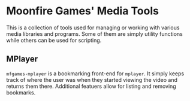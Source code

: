 Moonfire Games' Media Tools
===========================

This is a collection of tools used for managing or working with various media libraries and programs. Some of them are simply utility functions while others can be used for scripting.

MPlayer
-------

`mfgames-mplayer` is a bookmarking front-end for `mplayer`. It simply
keeps track of where the user was when they started viewing the video
and returns them there. Additional featuers allow for listing and
removing bookmarks.